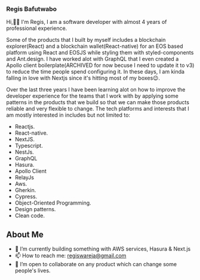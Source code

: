 ### Regis Bafutwabo

Hi,👋🏾 I'm Regis, I am a software developer with almost 4 years of professional experience. 

Some of the products that I built by myself includes a blockchain explorer(React) and a blockchain wallet(React-native) for an EOS based platform using React and EOSJS while styling them with styled-components and Ant.design. I have worked alot with GraphQL that I even created a Apollo client boilerplate(ARCHIVED for now becuse I need to update it to v3) to reduce the time people spend configuring it. In these days, I am kinda falling in love with Nextjs since it's hitting most of my boxes😉. 

Over the last three years I have been learning alot on how to improve the developer experience for the teams that I work with by applying some patterns in the products that we build so that we can make those products reliable and very flexible to change. The tech platforms and interests that I am mostly interested in includes but not limited to:
- Reactjs.
- React-native.
- NextJS.
- Typescript.
- NestJs.
- GraphQL
- Hasura.
- Apollo Client
- RelayJs
- Aws.
- Gherkin.
- Cypress.
- Object-Oriented Programming.
- Design patterns.
- Clean code. 

## About Me

- 🌱 I’m currently building something with AWS services, Hasura & Next.js
- 📫 How to reach me: regiswareja@gmail.com
- 👯 I’m open to collaborate on any product which can change some people's lives.

<!--
**regisBafutwabo/regisbafutwabo** is a ✨ _special_ ✨ repository because its `README.md` (this file) appears on your GitHub profile.

Here are some ideas to get you started:

- 🔭 I’m currently working on ...
- 🌱 I’m currently learning ...
- 👯 I’m looking to collaborate on ...
- 🤔 I’m looking for help with ...
- 💬 Ask me about ...
- 📫 How to reach me: ...
- 😄 Pronouns: ...
- ⚡ Fun fact: ...
-->
